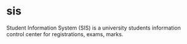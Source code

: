 # sis
Student Information System (SIS) is a university students information control center for registrations, exams, marks.

